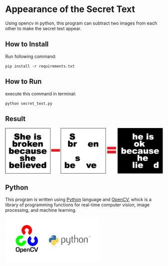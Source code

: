 # Appearance of the Secret Text
Using opencv in python, this program can subtract two images from each other to make the secret text appear.

## How to Install
Run following command:
```
pip install -r requirements.txt
```

## How to Run
execute this command in terminal:
```
python secret_text.py
```

## Result

![output](input/readme.jpg)

## Python
This program is written using [Python](https://www.python.org/) language and [OpenCV](https://opencv.org/), whick is a library of programming functions for real-time computer vision, image processing, and machine learning.

<img src="input\opencv.webp" width="300" height="142.57">